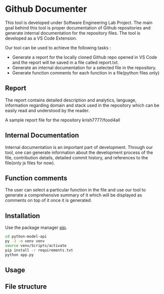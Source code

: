 # Github Documenter

This tool is developed under Software Engineering Lab Project. The main goal behind this tool is proper documentation of Github repositories and generate internal documentation for the repository files. The tool is developed as a VS Code Extension. 

Our tool can be used to achieve the following tasks :

- Generate a report for the locally cloned Github repo opened in VS Code and the report will be saved in a file called report.txt. 
- Generate an internal documentation for a selected file in the repository.
- Generate function comments for each function in a file(python files only)

## Report
The report contains detailed description and analytics, language, information regarding domain and stack used in the repository which can be easily read and understood by the reader.

A sample report file for the repository krish7777/food4all

## Internal Documentation
Internal documentation is an important part of development. Through our tool, one can generate information about the development process of the file, contribution details, detailed commit history, and references to the file(only js files for now).

## Function comments

The user can select a particular function in the file and use our tool to generate a comprehensive summary of it which will be displayed as comments on top of it once it is generated.

## Installation

Use the package manager [pip](https://pip.pypa.io/en/stable/).

```bash
cd python-model-api
py -3 -m venv venv
source venv/Scripts/activate
pip install -r requirements.txt
python app.py 
```


## Usage


## File structure
